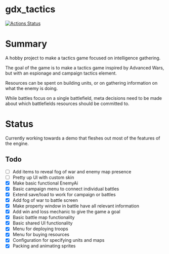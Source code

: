 # gdx_tactics


[![Actions Status](https://github.com/axlan/gdx_tactics/workflows/Desktop%20Build/badge.svg)](https://github.com/axlan/gdx_tactics/actions)

# Summary

A hobby project to make a tactics game focused on intelligence gathering.

The goal of the game is to make a tactics game inspired by Advanced Wars, but with an espionage and campaign tactics element.

Resources can be spent on building units, or on gathering information on what the enemy is doing.

While battles focus on a single battlefield, meta decisions need to be made about which battlefields resources should be committed to.

# Status

Currently working towards a demo that fleshes out most of the features of the engine.

## Todo
- [ ] Add items to reveal fog of war and enemy map presence
- [ ] Pretty up UI with custom skin
- [x] Make basic functional EnemyAi
- [x] Basic campaign menu to connect individual battles
- [x] Extend save/load to work for campaign or battles
- [x] Add fog of war to battle screen
- [x] Make property window in battle have all relevant information
- [x] Add win and loss mechanic to give the game a goal
- [x] Basic battle map functionality
- [x] Basic shared UI functionality
- [x] Menu for deploying troops
- [x] Menu for buying resources
- [x] Configuration for specifying units and maps
- [x] Packing and animating sprites
